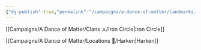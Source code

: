 ```yaml
---
{"dg-publish":true,"permalink":"/campaigns/a-dance-of-matter/landmarks/iron-vault/","dgPassFrontmatter":true}
---
```


[[Campaigns/A Dance of Matter/Clans ⚔/Iron Circle\|Iron Circle]]

[[Campaigns/A Dance of Matter/Locations 📌/Harken\|Harken]]